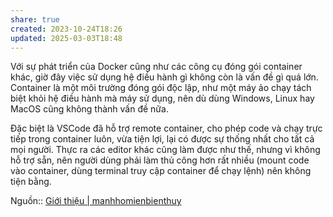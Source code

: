 ```yaml
---
share: true
created: 2023-10-24T18:26
updated: 2025-03-03T18:48
---
```

Với sự phát triển của Docker cũng như các công cụ đóng gói container khác, giờ đây việc sử dụng hệ điều hành gì không còn là vấn đề gì quá lớn. Container là một môi trường đóng gói độc lập, như một máy ảo chạy tách biệt khỏi hệ điều hành mà máy sử dụng, nên dù dùng Windows, Linux hay MacOS cũng không thành vấn đề nữa.

Đặc biệt là VSCode đã hỗ trợ remote container, cho phép code và chạy trực tiếp trong container luôn, vừa tiện lợi, lại có được sự thống nhất cho tất cả mọi người. Thực ra các editor khác cũng làm được như thế, nhưng vì không hỗ trợ sẵn, nên người dùng phải làm thủ công hơn rất nhiều (mount code vào container, dùng terminal truy cập container để chạy lệnh) nên không tiện bằng.

Nguồn:: [Giới thiệu | manhhomienbienthuy](https://manhhomienbienthuy.github.io/pages/gioi-thieu.html)
